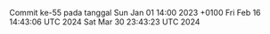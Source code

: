 Commit ke-55 pada tanggal Sun Jan 01 14:00 2023 +0100
Fri Feb 16 14:43:06 UTC 2024
Sat Mar 30 23:43:23 UTC 2024

